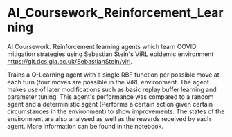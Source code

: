 # AI_Coursework_Reinforcement_Learning
AI Coursework. Reinforcement learning agents which learn COVID mitigation strategies using Sebastian Stein's ViRL epidemic environment https://git.dcs.gla.ac.uk/SebastianStein/virl.

Trains a Q-Learning agent with a single RBF function per possible move at each turn (four moves are possible in the ViRL environment. The agent makes use of later modifications such as basic replay buffer learning and parameter tuning. This agent's performance was compared to a random agent and a deterministic agent (Performs a certain action given certain circumstances in the environment) to show improvements. The states of the environment are also analysed as well as the rewards received by each agent. More information can be found in the notebook.
